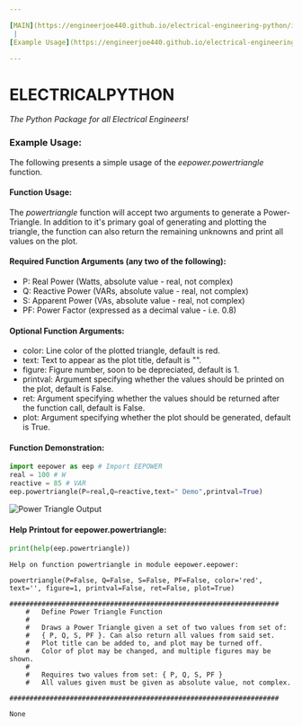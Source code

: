 ```yaml
---

[MAIN](https://engineerjoe440.github.io/electrical-engineering-python/index)
 | 
[Example Usage](https://engineerjoe440.github.io/electrical-engineering-python/example)

---
```


# ELECTRICALPYTHON
*The Python Package for all Electrical Engineers!*

### Example Usage:
The following presents a simple usage of the *eepower.powertriangle* function.

#### Function Usage:
The *powertriangle* function will accept two arguments to generate a Power-Triangle. In addition to it's primary goal of generating and plotting the triangle, the function can also return the remaining unknowns and print all values on the plot.

#### Required Function Arguments (any two of the following):
- P: Real Power (Watts, absolute value - real, not complex)
- Q: Reactive Power (VARs, absolute value - real, not complex)
- S: Apparent Power (VAs, absolute value - real, not complex)
- PF: Power Factor (expressed as a decimal value - i.e. 0.8)

#### Optional Function Arguments:
- color: Line color of the plotted triangle, default is red.
- text: Text to appear as the plot title, default is "".
- figure: Figure number, soon to be depreciated, default is 1.
- printval: Argument specifying whether the values should be printed on the plot, default is False.
- ret: Argument specifying whether the values should be returned after the function call, default is False.
- plot: Argument specifying whether the plot should be generated, default is True.

#### Function Demonstration:


```python
import eepower as eep # Import EEPOWER
real = 100 # W
reactive = 85 # VAR
eep.powertriangle(P=real,Q=reactive,text=" Demo",printval=True)
```


![Power Triangle Output](https://raw.githubusercontent.com/engineerjoe440/electrical-engineering-python/master/docs/example_1.png)


#### Help Printout for eepower.powertriangle:


```python
print(help(eep.powertriangle))
```

    Help on function powertriangle in module eepower.eepower:
    
    powertriangle(P=False, Q=False, S=False, PF=False, color='red', text='', figure=1, printval=False, ret=False, plot=True)
        ###################################################################
        #   Define Power Triangle Function
        #
        #   Draws a Power Triangle given a set of two values from set of:
        #   { P, Q, S, PF }. Can also return all values from said set.
        #   Plot title can be added to, and plot may be turned off.
        #   Color of plot may be changed, and multiple figures may be shown.
        #
        #   Requires two values from set: { P, Q, S, PF }
        #   All values given must be given as absolute value, not complex.
        ###################################################################
    
    None
    


```python

```
